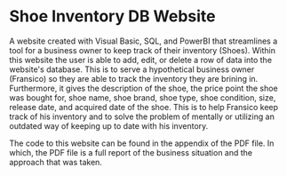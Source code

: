 # Shoe Inventory DB Website
A website created with Visual Basic, SQL, and PowerBI that streamlines a tool for a business owner to keep track of their inventory (Shoes).
Within this website the user is able to add, edit, or delete a row of data into the website's database. This is to serve a hypothetical business owner (Fransico) so they are able to track the inventory they are brining in. 
Furthermore, it gives the description of the shoe, the price point the shoe was bought for, shoe name, shoe brand, shoe type, shoe condition, size, release date, and acquired date of the shoe. This is to help Fransico keep
track of his inventory and to solve the problem of mentally or utilizing an outdated way of keeping up to date with his inventory.

The code to this website can be found in the appendix of the PDF file. In which, the PDF file is a full report of the business situation and the approach that was taken.
